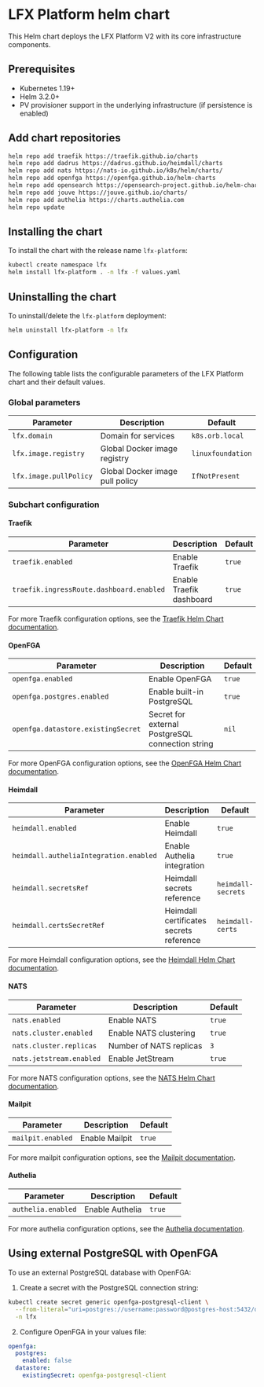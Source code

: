 # LFX Platform helm chart

This Helm chart deploys the LFX Platform V2 with its core infrastructure components.

## Prerequisites

- Kubernetes 1.19+
- Helm 3.2.0+
- PV provisioner support in the underlying infrastructure (if persistence is enabled)

## Add chart repositories

```bash
helm repo add traefik https://traefik.github.io/charts
helm repo add dadrus https://dadrus.github.io/heimdall/charts
helm repo add nats https://nats-io.github.io/k8s/helm/charts/
helm repo add openfga https://openfga.github.io/helm-charts
helm repo add opensearch https://opensearch-project.github.io/helm-charts
helm repo add jouve https://jouve.github.io/charts/
helm repo add authelia https://charts.authelia.com
helm repo update
```

## Installing the chart

To install the chart with the release name `lfx-platform`:

```bash
kubectl create namespace lfx
helm install lfx-platform . -n lfx -f values.yaml
```

## Uninstalling the chart

To uninstall/delete the `lfx-platform` deployment:

```bash
helm uninstall lfx-platform -n lfx
```

## Configuration

The following table lists the configurable parameters of the LFX Platform chart and their default values.

### Global parameters

| Parameter              | Description                     | Default           |
|------------------------|---------------------------------|-------------------|
| `lfx.domain`           | Domain for services             | `k8s.orb.local`   |
| `lfx.image.registry`   | Global Docker image registry    | `linuxfoundation` |
| `lfx.image.pullPolicy` | Global Docker image pull policy | `IfNotPresent`    |

### Subchart configuration

#### Traefik

| Parameter                                | Description              | Default |
|------------------------------------------|--------------------------|---------|
| `traefik.enabled`                        | Enable Traefik           | `true`  |
| `traefik.ingressRoute.dashboard.enabled` | Enable Traefik dashboard | `true`  |

For more Traefik configuration options, see the [Traefik Helm Chart documentation](https://github.com/traefik/traefik-helm-chart).

#### OpenFGA

| Parameter                          | Description                                      | Default |
|------------------------------------|--------------------------------------------------|---------|
| `openfga.enabled`                  | Enable OpenFGA                                   | `true`  |
| `openfga.postgres.enabled`         | Enable built-in PostgreSQL                       | `true`  |
| `openfga.datastore.existingSecret` | Secret for external PostgreSQL connection string | `nil`   |

For more OpenFGA configuration options, see the [OpenFGA Helm Chart documentation](https://github.com/openfga/helm-charts).

#### Heimdall

| Parameter                              | Description                             | Default            |
|----------------------------------------|-----------------------------------------|--------------------|
| `heimdall.enabled`                     | Enable Heimdall                         | `true`             |
| `heimdall.autheliaIntegration.enabled` | Enable Authelia integration             | `true`             |
| `heimdall.secretsRef`                  | Heimdall secrets reference              | `heimdall-secrets` |
| `heimdall.certsSecretRef`              | Heimdall certificates secrets reference | `heimdall-certs`   |

For more Heimdall configuration options, see the [Heimdall Helm Chart documentation](https://github.com/dadrus/heimdall/tree/main/charts/heimdall).

#### NATS

| Parameter                | Description             | Default |
|--------------------------|-------------------------|---------|
| `nats.enabled`           | Enable NATS             | `true`  |
| `nats.cluster.enabled`   | Enable NATS clustering  | `true`  |
| `nats.cluster.replicas`  | Number of NATS replicas | `3`     |
| `nats.jetstream.enabled` | Enable JetStream        | `true`  |

For more NATS configuration options, see the [NATS Helm Chart documentation](https://github.com/nats-io/k8s/tree/main/helm/charts/nats).

#### Mailpit

| Parameter         | Description    | Default |
|-------------------|----------------|---------|
| `mailpit.enabled` | Enable Mailpit | `true`  |

For more mailpit configuration options, see the [Mailpit documentation](https://github.com/jouve/charts/tree/main/charts/mailpit).

#### Authelia

| Parameter          | Description     | Default |
|--------------------|-----------------|---------|
| `authelia.enabled` | Enable Authelia | `true`  |

For more authelia configuration options, see the [Authelia documentation](https://github.com/authelia/chartrepo/tree/master/charts/authelia).

## Using external PostgreSQL with OpenFGA

To use an external PostgreSQL database with OpenFGA:

1. Create a secret with the PostgreSQL connection string:

```bash
kubectl create secret generic openfga-postgresql-client \
  --from-literal="uri=postgres://username:password@postgres-host:5432/dbname?sslmode=disable" \
  -n lfx
```

2. Configure OpenFGA in your values file:

```yaml
openfga:
  postgres:
    enabled: false
  datastore:
    existingSecret: openfga-postgresql-client
```
